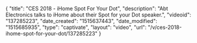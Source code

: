 {
    "title": "CES 2018 - iHome Spot For Your Dot",
    "description": "Abt Electronics talks to iHome about their Spot for your Dot speaker.",
    "videoid": "137285223",
    "date_created": "1515637443",
    "date_modified": "1515685935",
    "type": "captivate",
    "layout": "video",
    "url": "\/v\/ces-2018-ihome-spot-for-your-dot\/137285223"
}